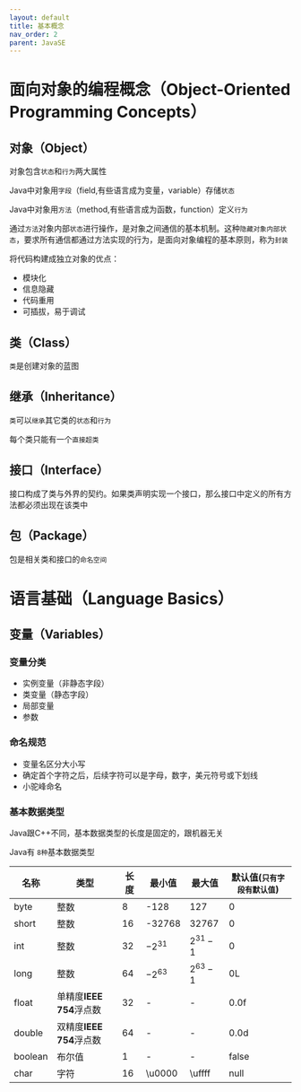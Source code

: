 ```yaml
---
layout: default
title: 基本概念
nav_order: 2
parent: JavaSE
---
```


# 面向对象的编程概念（Object-Oriented Programming Concepts）

## 对象（Object）

对象包含`状态`和`行为`两大属性

Java中对象用`字段`（field,有些语言成为变量，variable）存储`状态`

Java中对象用`方法`（method,有些语言成为函数，function）定义`行为`

通过`方法`对象内部`状态`进行操作，是对象之间通信的基本机制。这种`隐藏对象内部状态`，要求所有通信都通过方法实现的行为，是面向对象编程的基本原则，称为`封装`

将代码构建成独立对象的优点：
- 模块化
- 信息隐藏
- 代码重用
- 可插拔，易于调试

## 类（Class）

`类`是创建对象的蓝图

## 继承（Inheritance）

`类`可以`继承`其它类的`状态`和`行为`

每个类只能有一个`直接超类`

## 接口（Interface）

接口构成了类与外界的契约。如果类声明实现一个接口，那么接口中定义的所有方法都必须出现在该类中

## 包（Package）

包是相关类和接口的`命名空间`

# 语言基础（Language Basics）

## 变量（Variables）

### 变量分类

- 实例变量（非静态字段）
- 类变量（静态字段）
- 局部变量
- 参数

### 命名规范

- 变量名区分大小写
- 确定首个字符之后，后续字符可以是字母，数字，美元符号或下划线
- 小驼峰命名

### 基本数据类型

Java跟C++不同，基本数据类型的长度是固定的，跟机器无关

Java有 `8种`基本数据类型

| 名称    | 类型                           | 长度 | 最小值      | 最大值       | 默认值(`只有字段有默认值`) |
| ------- | ------------------------------ | ---- | ----------- | ------------ | ---------------------------- |
| byte    | 整数                           | 8    | -128        | 127          | 0                            |
| short   | 整数                           | 16   | -32768      | 32767        | 0                            |
| int     | 整数                           | 32   | $-2^{31}$ | $2^{31}-1$ | 0                            |
| long    | 整数                           | 64   | $-2^{63}$ | $2^{63}-1$ | 0L                           |
| float   | 单精度**IEEE 754**浮点数 | 32   | -           | -            | 0.0f                         |
| double  | 双精度**IEEE 754**浮点数 | 64   | -           | -            | 0.0d                         |
| boolean | 布尔值                         | 1    | -           | -            | false                        |
| char    | 字符                           | 16   | \u0000      | \uffff       | null                         |

